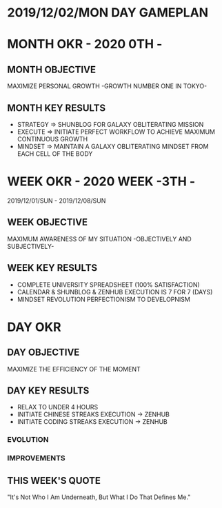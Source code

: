# 2019/12/02/MON DAY GAMEPLAN

# MONTH OKR - 2020 0TH -

## MONTH OBJECTIVE

MAXIMIZE PERSONAL GROWTH -GROWTH NUMBER ONE IN TOKYO-

## MONTH KEY RESULTS

- STRATEGY => SHUNBLOG FOR GALAXY OBLITERATING MISSION
- EXECUTE => INITIATE PERFECT WORKFLOW TO ACHIEVE MAXIMUM CONTINUOUS GROWTH
- MINDSET => MAINTAIN A GALAXY OBLITERATING MINDSET FROM EACH CELL OF THE BODY

# WEEK OKR - 2020 WEEK -3TH -

2019/12/01/SUN - 2019/12/08/SUN

## WEEK OBJECTIVE

MAXIMUM AWARENESS OF MY SITUATION -OBJECTIVELY AND SUBJECTIVELY-

## WEEK KEY RESULTS

- COMPLETE UNIVERSITY SPREADSHEET (100% SATISFACTION)
- CALENDAR & SHUNBLOG & ZENHUB EXECUTION IS 7 FOR 7 (DAYS)
- MINDSET REVOLUTION PERFECTIONISM TO DEVELOPNISM

# DAY OKR

## DAY OBJECTIVE

MAXIMIZE THE EFFICIENCY OF THE MOMENT

## DAY KEY RESULTS

- RELAX TO UNDER 4 HOURS
- INITIATE CHINESE STREAKS EXECUTION -> ZENHUB
- INITIATE CODING STREAKS EXECUTION -> ZENHUB

### EVOLUTION

### IMPROVEMENTS

## THIS WEEK'S QUOTE

"It's Not Who I Am Underneath, But What I Do That Defines Me."
